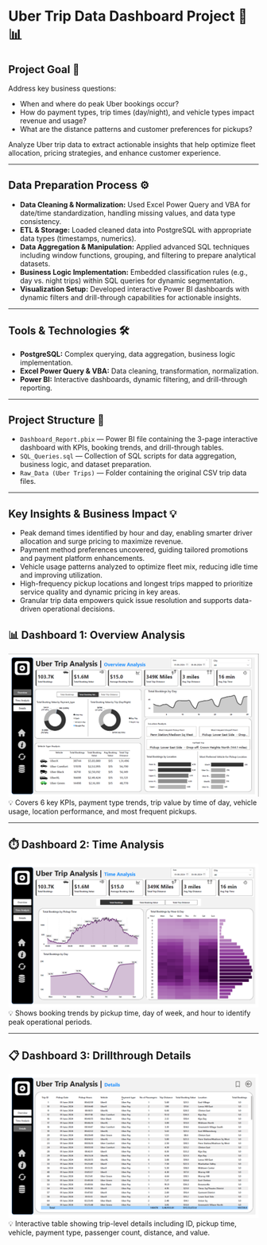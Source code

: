 # Uber Trip Data Dashboard Project 🚗📊

## Project Goal 🎯  
Address key business questions:  
- When and where do peak Uber bookings occur?  
- How do payment types, trip times (day/night), and vehicle types impact revenue and usage?  
- What are the distance patterns and customer preferences for pickups?  

Analyze Uber trip data to extract actionable insights that help optimize fleet allocation, pricing strategies, and enhance customer experience.

---

## Data Preparation Process ⚙️  
- **Data Cleaning & Normalization:** Used Excel Power Query and VBA for date/time standardization, handling missing values, and data type consistency.  
- **ETL & Storage:** Loaded cleaned data into PostgreSQL with appropriate data types (timestamps, numerics).  
- **Data Aggregation & Manipulation:** Applied advanced SQL techniques including window functions, grouping, and filtering to prepare analytical datasets.  
- **Business Logic Implementation:** Embedded classification rules (e.g., day vs. night trips) within SQL queries for dynamic segmentation.  
- **Visualization Setup:** Developed interactive Power BI dashboards with dynamic filters and drill-through capabilities for actionable insights.

---

## Tools & Technologies 🛠️  
- **PostgreSQL:** Complex querying, data aggregation, business logic implementation.  
- **Excel Power Query & VBA:** Data cleaning, transformation, normalization.  
- **Power BI:** Interactive dashboards, dynamic filtering, and drill-through reporting.

---

## Project Structure 📁  
- `Dashboard_Report.pbix` — Power BI file containing the 3-page interactive dashboard with KPIs, booking trends, and drill-through tables.  
- `SQL_Queries.sql` — Collection of SQL scripts for data aggregation, business logic, and dataset preparation.  
- `Raw_Data (Uber Trips)` — Folder containing the original CSV trip data files.  

---

## Key Insights & Business Impact 💡  
- Peak demand times identified by hour and day, enabling smarter driver allocation and surge pricing to maximize revenue.  
- Payment method preferences uncovered, guiding tailored promotions and payment platform enhancements.  
- Vehicle usage patterns analyzed to optimize fleet mix, reducing idle time and improving utilization.  
- High-frequency pickup locations and longest trips mapped to prioritize service quality and dynamic pricing in key areas.  
- Granular trip data empowers quick issue resolution and supports data-driven operational decisions.

## 📊 Dashboard 1: Overview Analysis  
![Dashboard 1](https://github.com/Yashraaj2002/Uber-Data-Analysis/blob/main/Uber%20Dashboard%201.png)  
💡 Covers 6 key KPIs, payment type trends, trip value by time of day, vehicle usage, location performance, and most frequent pickups.

---

## ⏱️ Dashboard 2: Time Analysis  
![Dashboard 2](https://github.com/Yashraaj2002/Uber-Data-Analysis/blob/main/Uber%20Dashboard%202.png)  
💡 Shows booking trends by pickup time, day of week, and hour to identify peak operational periods.

---

## 📋 Dashboard 3: Drillthrough Details  
![Dashboard 3](https://github.com/Yashraaj2002/Uber-Data-Analysis/blob/main/Uber%20Dashboard%203.png)  
💡 Interactive table showing trip-level details including ID, pickup time, vehicle, payment type, passenger count, distance, and value.

